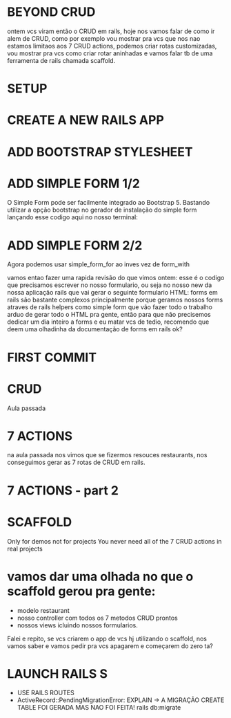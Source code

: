 # BEYOND CRUD
ontem vcs viram então o CRUD em rails, hoje nos vamos falar de como ir alem de CRUD, como por exemplo vou mostrar pra vcs que nos nao estamos limitaos aos 7 CRUD actions, podemos criar rotas customizadas, vou mostrar pra vcs como criar rotar aninhadas e vamos falar tb de uma ferramenta de rails chamada scaffold.

# SETUP

# CREATE A NEW RAILS APP

# ADD BOOTSTRAP STYLESHEET

# ADD SIMPLE FORM 1/2
O Simple Form pode ser facilmente integrado ao Bootstrap 5. Bastando utilizar a opção bootstrap no gerador de instalação do simple form lançando esse codigo aqui no nosso terminal:

# ADD SIMPLE FORM 2/2
Agora podemos usar simple_form_for ao inves vez de form_with

vamos entao fazer uma rapida revisão do que vimos ontem:
esse é o codigo que precisamos escrever no nosso formulario, ou seja no nosso new da nossa aplicação rails que vai gerar o seguinte formulario HTML:
forms em rails são bastante complexos principalmente porque geramos nossos forms atraves de rails helpers como simple form que vão fazer todo o trabalho arduo de gerar todo o HTML pra gente, então para que não precisemos dedicar um dia inteiro a forms e eu matar vcs de tedio, recomendo que deem uma olhadinha da documentação de forms em rails ok?

# FIRST COMMIT

# CRUD
Aula passada

# 7 ACTIONS
na aula passada nos vimos que se fizermos resouces restaurants, nos conseguimos gerar as 7 rotas de CRUD em rails. 

# 7 ACTIONS - part 2

# SCAFFOLD
Only for demos not for projects
You never need all of the 7 CRUD actions in real projects

# vamos dar uma olhada no que o scaffold gerou pra gente:
- modelo restaurant
- nosso controller com todos os 7 metodos CRUD prontos
- nossos views icluindo nossos formularios.

Falei e repito, se vcs criarem o app de vcs hj utilizando o scaffold, nos vamos saber e vamos pedir pra vcs apagarem e começarem do zero ta?

# LAUNCH RAILS S

- USE RAILS ROUTES
- ActiveRecord::PendingMigrationError: EXPLAIN -> A MIGRAÇÃO CREATE TABLE FOI GERADA MAS NAO FOI FEITA!
rails db:migrate